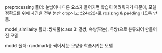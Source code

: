 preprocessing 폴더:  눈썹이나 다른 요소가 들어가면 학습이 어려워지기 때문에, 모델 정확도를 위해 사진을 전부 눈만 crop되고 224x224로 resizing & padding되도록 만듦. 

model_similarity 폴더: 쌍꺼풀(class 3: 겉쌍, 속쌍(짝눈), 무쌍)으로 분류되어 만들어진 모델

model 폴더: randmark를 찍어서 눈 모양을 학습시키는 모델

